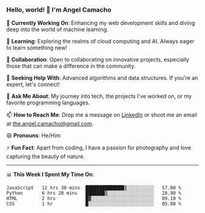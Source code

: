 ### Hello, world! 👋 I'm Angel Camacho

<!--
**angelcamach0/angelcamach0** is a ✨ _unique_ ✨ repository because its `README.md` (this file) appears on my GitHub profile.
-->

🔭 **Currently Working On**: Enhancing my web development skills and diving deep into the world of machine learning.

🌱 **Learning**: Exploring the realms of cloud computing and AI. Always eager to learn something new!

👯 **Collaboration**: Open to collaborating on innovative projects, especially those that can make a difference in the community.

🤔 **Seeking Help With**: Advanced algorithms and data structures. If you're an expert, let's connect!

💬 **Ask Me About**: My journey into tech, the projects I've worked on, or my favorite programming languages.

📫 **How to Reach Me**: Drop me a message on [LinkedIn](https://www.linkedin.com/in/angelcamacho/) or shoot me an email at [the.angel.camacho@gmail.com](mailto:the.angel.camacho@gmail.com).

😄 **Pronouns**: He/Him

⚡ **Fun Fact**: Apart from coding, I have a passion for photography and love capturing the beauty of nature.

---

📊 **This Week I Spent My Time On**:
<!--START_SECTION:waka-->
```text
JavaScript   12 hrs 30 mins  ██████████████▒░░░░░░░░░░   57.00 % 
Python       6 hrs 20 mins   ███████▒░░░░░░░░░░░░░░░░░   28.90 % 
HTML         2 hrs           █▓░░░░░░░░░░░░░░░░░░░░░░░   09.10 % 
CSS          1 hr            █░░░░░░░░░░░░░░░░░░░░░░░░   05.00 % 
